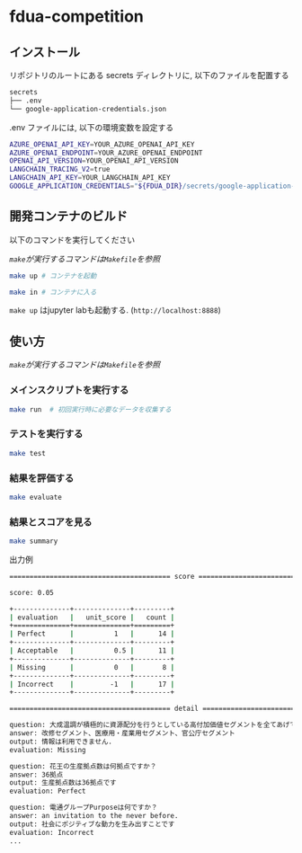 # fdua-competition

## インストール

リポジトリのルートにある secrets ディレクトリに, 以下のファイルを配置する

```bash
secrets
├── .env
└── google-application-credentials.json
```

.env ファイルには, 以下の環境変数を設定する

```bash
AZURE_OPENAI_API_KEY=YOUR_AZURE_OPENAI_API_KEY
AZURE_OPENAI_ENDPOINT=YOUR_AZURE_OPENAI_ENDPOINT
OPENAI_API_VERSION=YOUR_OPENAI_API_VERSION
LANGCHAIN_TRACING_V2=true
LANGCHAIN_API_KEY=YOUR_LANGCHAIN_API_KEY
GOOGLE_APPLICATION_CREDENTIALS="${FDUA_DIR}/secrets/google-application-credentials.json"
```


## 開発コンテナのビルド

以下のコマンドを実行してください

*`make`が実行するコマンドは`Makefile`を参照*

```bash
make up # コンテナを起動
```

```bash
make in # コンテナに入る
```

`make up` はjupyter labも起動する. (`http://localhost:8888`)


## 使い方

*`make`が実行するコマンドは`Makefile`を参照*

### メインスクリプトを実行する

```bash
make run  # 初回実行時に必要なデータを収集する
```

### テストを実行する

```bash
make test
```

### 結果を評価する

```bash
make evaluate
```

### 結果とスコアを見る

```bash
make summary
```

出力例

```bash
======================================== score =========================================

score: 0.05

+--------------+--------------+---------+
| evaluation   |   unit_score |   count |
+==============+==============+=========+
| Perfect      |          1   |      14 |
+--------------+--------------+---------+
| Acceptable   |          0.5 |      11 |
+--------------+--------------+---------+
| Missing      |          0   |       8 |
+--------------+--------------+---------+
| Incorrect    |         -1   |      17 |
+--------------+--------------+---------+

======================================== detail ========================================

question: 大成温調が積極的に資源配分を行うとしている高付加価値セグメントを全てあげてください.
answer: 改修セグメント、医療用・産業用セグメント、官公庁セグメント
output: 情報は利用できません.
evaluation: Missing

question: 花王の生産拠点数は何拠点ですか？
answer: 36拠点
output: 生産拠点数は36拠点です
evaluation: Perfect

question: 電通グループPurposeは何ですか？
answer: an invitation to the never before.
output: 社会にポジティブな動力を生み出すことです
evaluation: Incorrect
...
```
